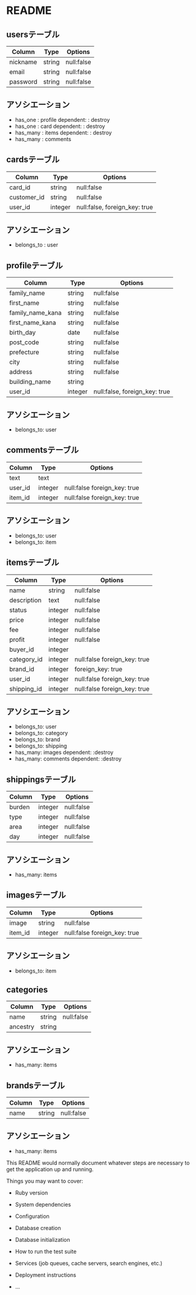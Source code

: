 # README

## usersテーブル
|Column|Type|Options|
|------|----|-------|
|nickname|string|null:false|
|email|string|null:false|
|password|string|null:false|

## アソシエーション
- has_one : profile dependent: : destroy
- has_one : card dependent: : destroy
- has_many : items dependent: : destroy
- has_many : comments


## cardsテーブル
|Column|Type|Options|
|------|----|-------|
|card_id|string|null:false|
|customer_id|string|null:false|
|user_id|integer|null:false, foreign_key: true|

## アソシエーション
- belongs_to : user


## profileテーブル
|Column|Type|Options|
|------|----|-------|
|family_name|string|null:false|
|first_name|string|null:false|
|family_name_kana|string|null:false|
|first_name_kana|string|null:false|
|birth_day|date|null:false|
|post_code|string|null:false|
|prefecture|string|null:false|
|city|string|null:false|
|address|string|null:false|
|building_name|string||
|user_id|integer|null:false, foreign_key: true|

## アソシエーション
- belongs_to: user


## commentsテーブル
|Column|Type|Options|
|------|----|-------|
|text|text|||
|user_id|integer|null:false  foreign_key: true|
|item_id|integer|null:false  foreign_key: true|

## アソシエーション
- belongs_to: user
- belongs_to: item


## itemsテーブル
|Column|Type|Options|
|------|----|-------|
|name|string|null:false|
|description|text|null:false|
|status|integer|null:false|
|price|integer|null:false|
|fee|integer|null:false|
|profit|integer|null:false|
|buyer_id|integer||
|category_id|integer|null:false  foreign_key: true|
|brand_id|integer|foreign_key: true|
|user_id|integer|null:false  foreign_key: true|
|shipping_id|integer|null:false  foreign_key: true|

## アソシエーション
- belongs_to: user
- belongs_to: category
- belongs_to: brand
- belongs_to: shipping
- has_many: images dependent: :destroy
- has_many: comments dependent: :destroy


## shippingsテーブル
|Column|Type|Options|
|------|----|-------|
|burden|integer|null:false|
|type|integer|null:false|
|area|integer|null:false|
|day|integer|null:false|

## アソシエーション
- has_many: items


## imagesテーブル
|Column|Type|Options|
|------|----|-------|
|image|string|null:false|
|item_id|integer|null:false  foreign_key: true|

## アソシエーション
- belongs_to: item


## categories
|Column|Type|Options|
|------|----|-------|
|name|string|null:false|
|ancestry|string||

## アソシエーション
- has_many: items


## brandsテーブル
|Column|Type|Options|
|------|----|-------|
|name|string|null:false|

## アソシエーション
- has_many: items



This README would normally document whatever steps are necessary to get the
application up and running.

Things you may want to cover:

* Ruby version

* System dependencies

* Configuration

* Database creation

* Database initialization

* How to run the test suite

* Services (job queues, cache servers, search engines, etc.)

* Deployment instructions

* ...